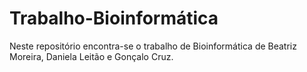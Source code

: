 # Trabalho-Bioinformática
Neste repositório encontra-se o trabalho de Bioinformática de Beatriz Moreira, Daniela Leitão e Gonçalo Cruz.
